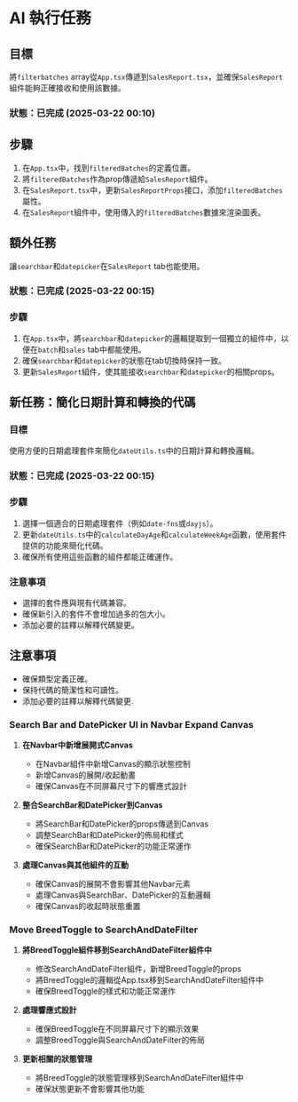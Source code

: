 # AI 執行任務

## 目標
將`filterbatches` array從`App.tsx`傳遞到`SalesReport.tsx`，並確保`SalesReport`組件能夠正確接收和使用該數據。
### 狀態：已完成 (2025-03-22 00:10)

## 步驟
1. 在`App.tsx`中，找到`filteredBatches`的定義位置。
2. 將`filteredBatches`作為prop傳遞給`SalesReport`組件。
3. 在`SalesReport.tsx`中，更新`SalesReportProps`接口，添加`filteredBatches`屬性。
4. 在`SalesReport`組件中，使用傳入的`filteredBatches`數據來渲染圖表。

## 額外任務
讓`searchbar`和`datepicker`在`SalesReport` tab也能使用。

### 狀態：已完成 (2025-03-22 00:15)

### 步驟
1. 在`App.tsx`中，將`searchbar`和`datepicker`的邏輯提取到一個獨立的組件中，以便在`batch`和`sales` tab中都能使用。
2. 確保`searchbar`和`datepicker`的狀態在tab切換時保持一致。
3. 更新`SalesReport`組件，使其能接收`searchbar`和`datepicker`的相關props。

## 新任務：簡化日期計算和轉換的代碼

### 目標
使用方便的日期處理套件來簡化`dateUtils.ts`中的日期計算和轉換邏輯。

### 狀態：已完成 (2025-03-22 00:15)

### 步驟
1. 選擇一個適合的日期處理套件（例如`date-fns`或`dayjs`）。
2. 更新`dateUtils.ts`中的`calculateDayAge`和`calculateWeekAge`函數，使用套件提供的功能來簡化代碼。
3. 確保所有使用這些函數的組件都能正確運作。

### 注意事項
- 選擇的套件應與現有代碼兼容。
- 確保新引入的套件不會增加過多的包大小。
- 添加必要的註釋以解釋代碼變更。

## 注意事項
- 確保類型定義正確。
- 保持代碼的簡潔性和可讀性。
- 添加必要的註釋以解釋代碼變更.

### Search Bar and DatePicker UI in Navbar Expand Canvas

1. **在Navbar中新增展開式Canvas**
   - 在Navbar組件中新增Canvas的顯示狀態控制
   - 新增Canvas的展開/收起動畫
   - 確保Canvas在不同屏幕尺寸下的響應式設計

2. **整合SearchBar和DatePicker到Canvas**
   - 將SearchBar和DatePicker的props傳遞到Canvas
   - 調整SearchBar和DatePicker的佈局和樣式
   - 確保SearchBar和DatePicker的功能正常運作

3. **處理Canvas與其他組件的互動**
   - 確保Canvas的展開不會影響其他Navbar元素
   - 處理Canvas與SearchBar、DatePicker的互動邏輯
   - 確保Canvas的收起時狀態重置

### Move BreedToggle to SearchAndDateFilter

1. **將BreedToggle組件移到SearchAndDateFilter組件中**
   - 修改SearchAndDateFilter組件，新增BreedToggle的props
   - 將BreedToggle的邏輯從App.tsx移到SearchAndDateFilter組件中
   - 確保BreedToggle的樣式和功能正常運作

2. **處理響應式設計**
   - 確保BreedToggle在不同屏幕尺寸下的顯示效果
   - 調整BreedToggle與SearchAndDateFilter的佈局

3. **更新相關的狀態管理**
   - 將BreedToggle的狀態管理移到SearchAndDateFilter組件中
   - 確保狀態更新不會影響其他功能
